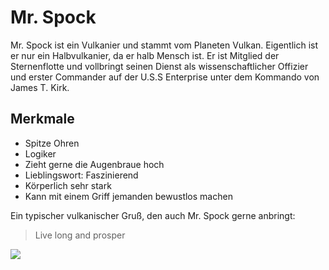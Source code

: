 # Mr. Spock
Mr. Spock ist ein Vulkanier und stammt vom Planeten Vulkan. Eigentlich ist er nur ein Halbvulkanier, da er halb Mensch ist. Er ist Mitglied der Sternenflotte und vollbringt seinen Dienst als wissenschaftlicher Offizier und erster Commander auf der U.S.S Enterprise unter dem Kommando von James T. Kirk.

## Merkmale
* Spitze Ohren
* Logiker
* Zieht gerne die Augenbraue hoch
* Lieblingswort: Faszinierend
* Körperlich sehr stark
* Kann mit einem Griff jemanden bewustlos machen

Ein typischer vulkanischer Gruß, den auch Mr. Spock gerne anbringt:
> Live long and prosper

<img src="https://upload.wikimedia.org/wikipedia/commons/d/d1/Leonard_Nimoy_Spock_1967.jpg">